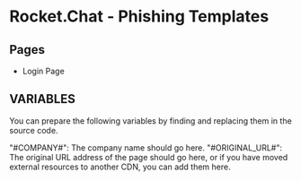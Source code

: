 
# Rocket.Chat - Phishing Templates

## Pages

* Login Page

## VARIABLES
You can prepare the following variables by finding and replacing them in the source code.

"#COMPANY#": The company name should go here.
"#ORIGINAL_URL#": The original URL address of the page should go here, or if you have moved external resources to another CDN, you can add them here. 